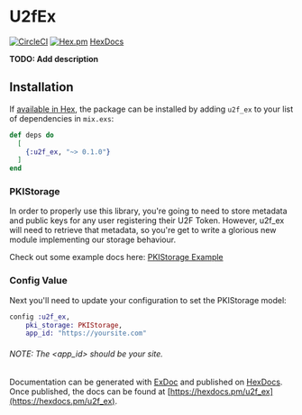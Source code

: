 # U2fEx
[![CircleCI](https://circleci.com/gh/GrappigPanda/u2f_ex/tree/master.svg?style=svg)](https://circleci.com/gh/GrappigPanda/u2f_ex/tree/master)
[![Hex.pm](https://img.shields.io/hexpm/v/u2f_ex.svg)](https://hex.pm/packages/u2f_ex)
[HexDocs](https://hexdocs.pm/u2f_ex/api-reference.html)

**TODO: Add description**

## Installation

If [available in Hex](https://hex.pm/docs/publish), the package can be installed
by adding `u2f_ex` to your list of dependencies in `mix.exs`:

```elixir
def deps do
  [
    {:u2f_ex, "~> 0.1.0"}
  ]
end
```

### PKIStorage

In order to properly use this library, you're going to need to store metadata and public
keys for any user registering their U2F Token. However, u2f_ex will need to retrieve that 
metadata, so you're get to write a glorious new module implementing our storage behaviour.

Check out some example docs here: [PKIStorage Example](https://hexdocs.pm/ecto/Ecto.Repo.html#c:list_key_handles_for_user/1)

### Config Value

Next you'll need to update your configuration to set the PKIStorage model:

```elixir
config :u2f_ex,
    pki_storage: PKIStorage,
    app_id: "https://yoursite.com"
```
###### NOTE: The <app_id> should be your site.

Documentation can be generated with [ExDoc](https://github.com/elixir-lang/ex_doc)
and published on [HexDocs](https://hexdocs.pm). Once published, the docs can
be found at [https://hexdocs.pm/u2f_ex](https://hexdocs.pm/u2f_ex).

